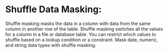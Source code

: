 # Shuffle Data Masking:
Shuffle masking masks the data in a column with data from the same column in another row of the table. Shuffle masking switches all the values for a column in a file or database table. You can restrict which values to shuffle based on a lookup condition or a constraint. Mask date, numeric, and string data types with shuffle masking.
